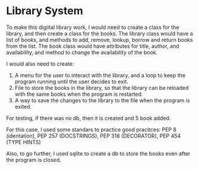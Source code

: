 # Library System

To make this digiital library work, I would need to create a class for the library, and then create a class for the books.
The library class would have a list of books, and methods to add, remove, lookup, borrow and return books from the list.
The book class would have attributes for title, author, and availability, and method to change the availability of the book.

I would also need to create:
1.    A menu for the user to interact with the library, and a loop to keep the program running until the user decides to exit.
2.    File to store the books in the library, so that the library can be reloaded with the same books when the program is restarted.
3.    A way to save the changes to the library to the file when the program is exited.

For testing, if there was no db, then it is created and 5 book added.

For this case, I used some standars to practice good pracitces:
PEP 8 (identation), PEP 257 (DOCSTRINGS), PEP 318 (DECORATOR), PEP 454 (TYPE HINTS)

Also, to go further, I used sqlite to create a db to store the books even after the program is closed.